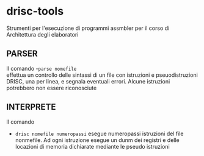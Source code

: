 # drisc-tools
Strumenti per l'esecuzione di programmi assmbler per il corso di Architettura degli elaboratori 

## PARSER
Il comando 
  -`parse nomefile`  
effettua un controllo delle sintassi di un file con istruzioni e pseuodistruzioni DRISC, una per linea, e segnala eventuali errori. Alcune istruzioni potrebbero non essere riconosciute


## INTERPRETE
Il comando  
  - `drisc nomefile numeropassi`
esegue numeropassi istruzioni del file nonmefile. Ad ogni istruzione esegue un dunm dei registri e delle locazioni di memoria dichiarate mediante le pseudo istruzioni

